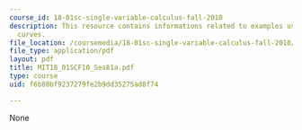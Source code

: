 ```yaml
---
course_id: 18-01sc-single-variable-calculus-fall-2010
description: This resource contains informations related to examples using parametrized
  curves.
file_location: /coursemedia/18-01sc-single-variable-calculus-fall-2010/f6b80bf9237279fe2b9dd35275ad8f74_MIT18_01SCF10_Ses81a.pdf
file_type: application/pdf
layout: pdf
title: MIT18_01SCF10_Ses81a.pdf
type: course
uid: f6b80bf9237279fe2b9dd35275ad8f74

---
```

None